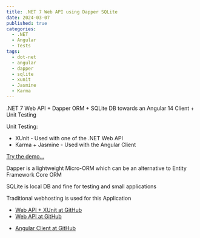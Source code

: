 ```yaml
---
title: .NET 7 Web API using Dapper SQLite
date: 2024-03-07
published: true
categories:
  - .NET
  - Angular
  - Tests
tags:
  - dot-net
  - angular
  - dapper
  - sqlite
  - xunit
  - Jasmine
  - Karma
---
```



.NET 7 Web API + Dapper ORM + SQLite DB towards an Angular 14 Client + Unit Testing

Unit Testing:
<ul>
<li>XUnit - Used with one of the .NET Web API</li>
<li>Karma + Jasmine - Used with the Angular Client</li>
</ul>

<a href="https://angular.dapper.sqlite.client.persteenolsen.com" target="_blank" title="Angular 14 + Web API in .NET 7 with Dapper and SQLite">Try the demo...</a><br />

Dapper is a lightweight Micro-ORM which can be an alternative to Entity Framework Core ORM

SQLite is local DB and fine for testing and small applications

Traditional webhosting is used for this Application

<ul>

<li>
<a href="https://github.com/persteenolsen/dotnet-7-dapper-sqlite-api-xunit" target="_blank">Web API + XUnit at GitHub</a>
</li>

<li>
<a href="https://github.com/persteenolsen/dotnet-7-dapper-sqlite-api" target="_blank">Web API at GitHub</a>
</li>

<li>

<a href="https://github.com/persteenolsen/angular-dapper-sqlite-client" target="_blank">Angular Client at GitHub</a>
</li>
</ul>
